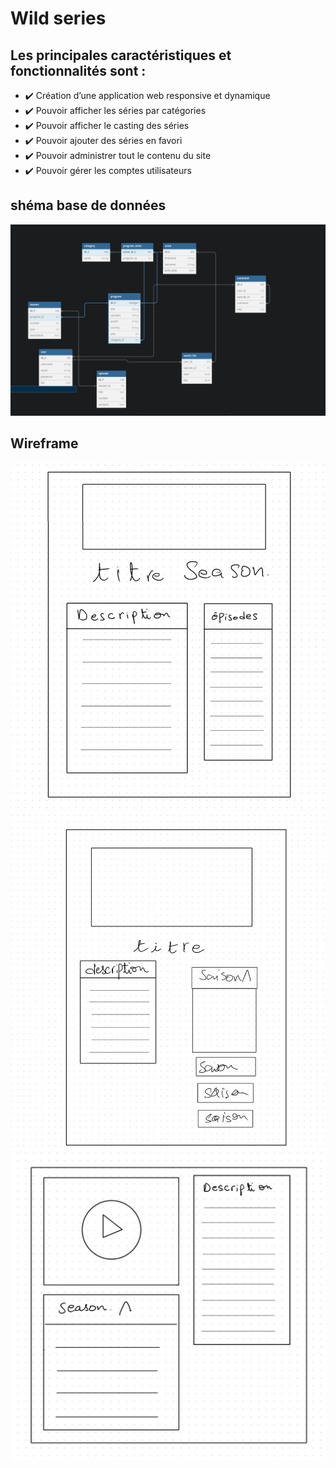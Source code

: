 <h1>Wild series </h1>
<h2>Les principales caractéristiques et fonctionnalités sont :</h2>
<ul>
  <li>✔️ Création d’une application web responsive et dynamique</li>
  <li>✔️ Pouvoir afficher les séries par catégories</li>
  <li>✔️ Pouvoir afficher le casting des séries</li>
  <li>✔️ Pouvoir ajouter des séries en favori</li>
  <li>✔️ Pouvoir administrer tout le contenu du site</li>
  <li>✔️ Pouvoir gérer les comptes utilisateurs</li>
</ul>

<h2>shéma base de données</h2>
<img src="public/images/db_wild-series.png">


<h2>Wireframe</h2>
<img src="public/images/wireframe.jpeg">
<img src="public/images/wireframe1.jpeg">
<img src="public/images/wireframe2.jpeg">

